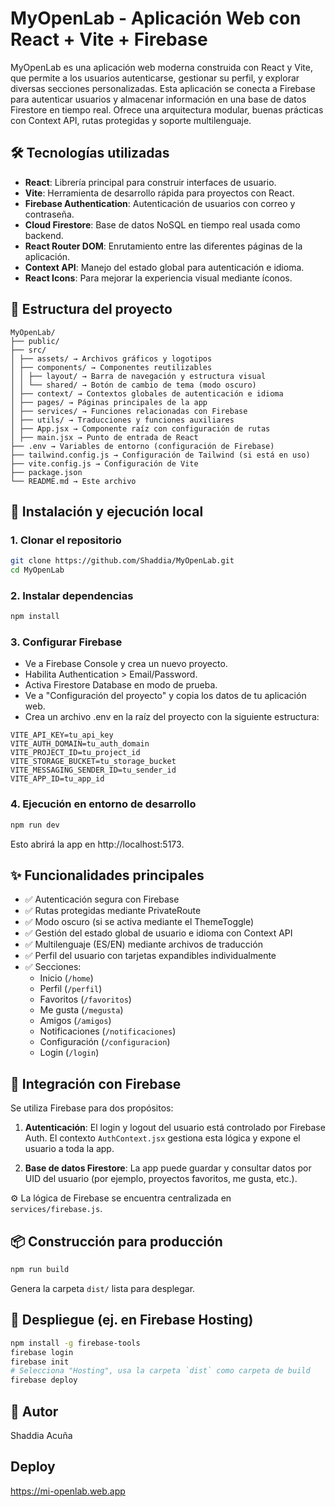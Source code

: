 # MyOpenLab - Aplicación Web con React + Vite + Firebase

MyOpenLab es una aplicación web moderna construida con React y Vite, que permite a los usuarios autenticarse, gestionar su perfil, y explorar diversas secciones personalizadas. Esta aplicación se conecta a Firebase para autenticar usuarios y almacenar información en una base de datos Firestore en tiempo real. Ofrece una arquitectura modular, buenas prácticas con Context API, rutas protegidas y soporte multilenguaje.

## 🛠️ Tecnologías utilizadas

- **React**: Librería principal para construir interfaces de usuario.
- **Vite**: Herramienta de desarrollo rápida para proyectos con React.
- **Firebase Authentication**: Autenticación de usuarios con correo y contraseña.
- **Cloud Firestore**: Base de datos NoSQL en tiempo real usada como backend.
- **React Router DOM**: Enrutamiento entre las diferentes páginas de la aplicación.
- **Context API**: Manejo del estado global para autenticación e idioma.
- **React Icons**: Para mejorar la experiencia visual mediante íconos.

## 📁 Estructura del proyecto

```
MyOpenLab/
├── public/
├── src/
│ ├── assets/ → Archivos gráficos y logotipos
│ ├── components/ → Componentes reutilizables
│ │ ├── layout/ → Barra de navegación y estructura visual
│ │ └── shared/ → Botón de cambio de tema (modo oscuro)
│ ├── context/ → Contextos globales de autenticación e idioma
│ ├── pages/ → Páginas principales de la app
│ ├── services/ → Funciones relacionadas con Firebase
│ ├── utils/ → Traducciones y funciones auxiliares
│ ├── App.jsx → Componente raíz con configuración de rutas
│ ├── main.jsx → Punto de entrada de React
├── .env → Variables de entorno (configuración de Firebase)
├── tailwind.config.js → Configuración de Tailwind (si está en uso)
├── vite.config.js → Configuración de Vite
├── package.json
└── README.md → Este archivo
```

## 🚀 Instalación y ejecución local

### 1. Clonar el repositorio

```bash
git clone https://github.com/Shaddia/MyOpenLab.git
cd MyOpenLab
```

### 2. Instalar dependencias

```bash
npm install
```

### 3. Configurar Firebase

- Ve a Firebase Console y crea un nuevo proyecto.
- Habilita Authentication > Email/Password.
- Activa Firestore Database en modo de prueba.
- Ve a "Configuración del proyecto" y copia los datos de tu aplicación web.
- Crea un archivo .env en la raíz del proyecto con la siguiente estructura:

```
VITE_API_KEY=tu_api_key
VITE_AUTH_DOMAIN=tu_auth_domain
VITE_PROJECT_ID=tu_project_id
VITE_STORAGE_BUCKET=tu_storage_bucket
VITE_MESSAGING_SENDER_ID=tu_sender_id
VITE_APP_ID=tu_app_id
```

### 4. Ejecución en entorno de desarrollo

```bash
npm run dev
```

Esto abrirá la app en http://localhost:5173.

## ✨ Funcionalidades principales

- ✅ Autenticación segura con Firebase
- ✅ Rutas protegidas mediante PrivateRoute
- ✅ Modo oscuro (si se activa mediante el ThemeToggle)
- ✅ Gestión del estado global de usuario e idioma con Context API
- ✅ Multilenguaje (ES/EN) mediante archivos de traducción
- ✅ Perfil del usuario con tarjetas expandibles individualmente
- ✅ Secciones:
  - Inicio (`/home`)
  - Perfil (`/perfil`)
  - Favoritos (`/favoritos`)
  - Me gusta (`/megusta`)
  - Amigos (`/amigos`)
  - Notificaciones (`/notificaciones`)
  - Configuración (`/configuracion`)
  - Login (`/login`)

## 📡 Integración con Firebase

Se utiliza Firebase para dos propósitos:

1. **Autenticación**: El login y logout del usuario está controlado por Firebase Auth. El contexto `AuthContext.jsx` gestiona esta lógica y expone el usuario a toda la app.

2. **Base de datos Firestore**: La app puede guardar y consultar datos por UID del usuario (por ejemplo, proyectos favoritos, me gusta, etc.).

⚙️ La lógica de Firebase se encuentra centralizada en `services/firebase.js`.

## 📦 Construcción para producción

```bash
npm run build
```

Genera la carpeta `dist/` lista para desplegar.

## 🚀 Despliegue (ej. en Firebase Hosting)

```bash
npm install -g firebase-tools
firebase login
firebase init
# Selecciona "Hosting", usa la carpeta `dist` como carpeta de build
firebase deploy
```

## 👤 Autor
Shaddia Acuña

## Deploy
https://mi-openlab.web.app
